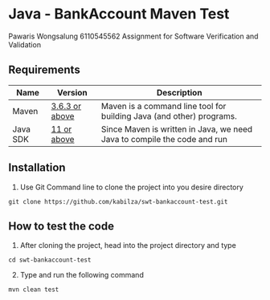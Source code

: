 # Java - BankAccount Maven Test

Pawaris Wongsalung 6110545562
Assignment for Software Verification and Validation

## Requirements

| Name     | Version                                                                        | Description                                                                                                         |
| -------- | ------------------------------------------------------------------------------ | ------------------------------------------------------------------------------------------------------------------- |
| Maven    | [3.6.3 or above](https://maven.apache.org/download.cgi)                       | Maven is a command line tool for building Java (and other) programs.                                                |
| Java SDK | [11 or above](https://www.oracle.com/java/technologies/javase-downloads.html) | Since Maven is written in Java, we need Java to compile the code and run|

## Installation

1) Use Git Command line to clone the project into you desire directory

``` 
git clone https://github.com/kabilza/swt-bankaccount-test.git
```

## How to test the code

1) After cloning the project, head into the project directory and type

``` 
cd swt-bankaccount-test
```

2) Type and run the following command
```
mvn clean test
